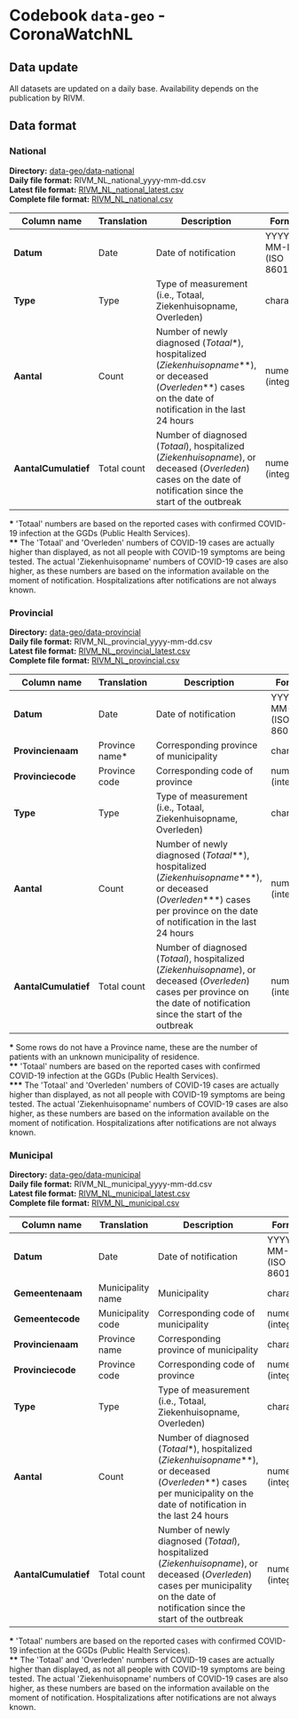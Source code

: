 # Codebook `data-geo` - CoronaWatchNL

## Data update

All datasets are updated on a daily base. Availability depends on the publication by RIVM.

## Data format

### National

**Directory:** [data-geo/data-national](data-national) <br>
**Daily file format:** RIVM_NL_national_yyyy-mm-dd.csv<br>
**Latest file format:** [RIVM_NL_national_latest.csv](data-national/RIVM_NL_national_latest.csv)<br>
**Complete file format:** [RIVM_NL_national.csv](data-national/RIVM_NL_national.csv)

| Column name | Translation | Description | Format | Example |
|---|---|---|---|---|
| **Datum** | Date | Date of notification | YYYY-MM-DD (ISO 8601) | 2020-04-23 |
| **Type** | Type | Type of measurement (i.e., Totaal, Ziekenhuisopname, Overleden) | character | Totaal |
| **Aantal** | Count | Number of newly diagnosed (*Totaal*\*), hospitalized (*Ziekenhuisopname*\*\*), or deceased (*Overleden*\*\*) cases on the date of notification in the last 24 hours | numeric (integer) | 887 |
| **AantalCumulatief** | Total count | Number of diagnosed (*Totaal*), hospitalized (*Ziekenhuisopname*), or deceased (*Overleden*) cases on the date of notification since the start of the outbreak | numeric (integer) | 35729 |

**\*** 'Totaal' numbers are based on the reported cases with confirmed COVID-19 infection at the GGDs (Public Health Services). <br/>
**\*\*** The 'Totaal' and 'Overleden' numbers of COVID-19 cases are actually higher than displayed, as not all people with COVID-19 symptoms are being tested. The actual 'Ziekenhuisopname' numbers of COVID-19 cases are also higher, as these numbers are based on the information available on the moment of notification. Hospitalizations after notifications are not always known. <br/>


### Provincial

**Directory:** [data-geo/data-provincial](data-provincial) <br>
**Daily file format:** RIVM_NL_provincial_yyyy-mm-dd.csv<br>
**Latest file format:** [RIVM_NL_provincial_latest.csv](data-provincial/RIVM_NL_provincial_latest.csv)<br>
**Complete file format:** [RIVM_NL_provincial.csv](data-provincial/RIVM_NL_provincial.csv)


| Column name | Translation | Description | Format | Example |
|---|---|---|---|---|
| **Datum** | Date | Date of notification | YYYY-MM-DD (ISO 8601) | 2020-04-23 |
| **Provincienaam** | Province name\* | Corresponding province of municipality | character | Noord-Brabant |
| **Provinciecode** | Province code | Corresponding code of province | numeric (integer) | 30 |
| **Type** | Type | Type of measurement (i.e., Totaal, Ziekenhuisopname, Overleden) | character | Totaal |
| **Aantal** | Count | Number of newly diagnosed (*Totaal*\*\*), hospitalized (*Ziekenhuisopname*\*\*\*), or deceased (*Overleden*\*\*\*) cases per province on the date of notification in the last 24 hours | numeric (integer) | 124 |
| **AantalCumulatief** | Total count | Number of diagnosed (*Totaal*), hospitalized (*Ziekenhuisopname*), or deceased (*Overleden*) cases per province on the date of notification since the start of the outbreak | numeric (integer) | 7277 |

**\*** Some rows do not have a Province name, these are the number of patients with an unknown municipality of residence. <br/>
**\*\*** 'Totaal' numbers are based on the reported cases with confirmed COVID-19 infection at the GGDs (Public Health Services). <br/>
**\*\*\*** The 'Totaal' and 'Overleden' numbers of COVID-19 cases are actually higher than displayed, as not all people with COVID-19 symptoms are being tested. The actual 'Ziekenhuisopname' numbers of COVID-19 cases are also higher, as these numbers are based on the information available on the moment of notification. Hospitalizations after notifications are not always known. <br/>



### Municipal

**Directory:** [data-geo/data-municipal](data-municipal) <br>
**Daily file format:** RIVM_NL_municipal_yyyy-mm-dd.csv<br>
**Latest file format:** [RIVM_NL_municipal_latest.csv](data-municipal/RIVM_NL_municipal_latest.csv)<br>
**Complete file format:** [RIVM_NL_municipal.csv](data-municipal/RIVM_NL_municipal.csv)


| Column name | Translation | Description | Format | Example |
|---|---|---|---|---|
| **Datum** | Date | Date of notification | YYYY-MM-DD (ISO 8601) | 2020-04-23 |
| **Gemeentenaam** | Municipality name | Municipality | character | Oosterhout |
| **Gemeentecode** | Municipality code | Corresponding code of municipality | numeric (integer) | 826 |
| **Provincienaam** | Province name | Corresponding province of municipality | character | Noord-Brabant |
| **Provinciecode** | Province code | Corresponding code of province | numeric (integer) | 30 |
| **Type** | Type | Type of measurement (i.e., Totaal, Ziekenhuisopname, Overleden) | character | Totaal |
| **Aantal** | Count | Number of diagnosed (*Totaal*\*), hospitalized (*Ziekenhuisopname*\*\*), or deceased (*Overleden*\*\*) cases per municipality on the date of notification in the last 24 hours | numeric (integer) | 1 |
| **AantalCumulatief** | Total count | Number of newly diagnosed (*Totaal*), hospitalized (*Ziekenhuisopname*), or deceased (*Overleden*) cases per municipality on the date of notification since the start of the outbreak | numeric (integer) | 86 |

**\*** 'Totaal' numbers are based on the reported cases with confirmed COVID-19 infection at the GGDs (Public Health Services). <br/>
**\*\*** The 'Totaal' and 'Overleden' numbers of COVID-19 cases are actually higher than displayed, as not all people with COVID-19 symptoms are being tested. The actual 'Ziekenhuisopname' numbers of COVID-19 cases are also higher, as these numbers are based on the information available on the moment of notification. Hospitalizations after notifications are not always known. <br/>


